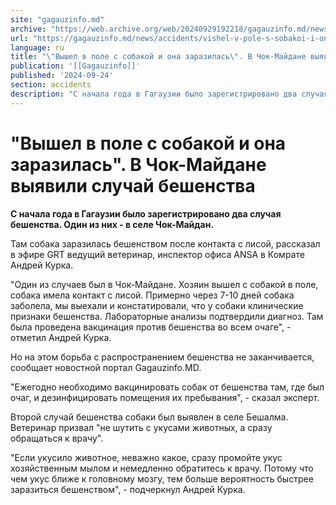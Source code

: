 ```yaml
---
site: "gagauzinfo.md"
archive: "https://web.archive.org/web/20240929192218/gagauzinfo.md/news/accidents/vishel-v-pole-s-sobakoi-i-ona-zarazilas-v-chok-maidane-viyavili-sluchai-beshenstva"
url: "https://gagauzinfo.md/news/accidents/vishel-v-pole-s-sobakoi-i-ona-zarazilas-v-chok-maidane-viyavili-sluchai-beshenstva"
language: ru
title: "\"Вышел в поле с собакой и она заразилась\". В Чок-Майдане выявили случай бешенства"
publication: '[[Gagauzinfo]]'
published: '2024-09-24'
section: accidents
description: "С начала года в Гагаузии было зарегистрировано два случая бешенства. Один из них - в селе Чок-Майдан."
---
```


# "Вышел в поле с собакой и она заразилась". В Чок-Майдане выявили случай бешенства

**С начала года в Гагаузии было зарегистрировано два случая бешенства. Один из них - в селе Чок-Майдан.**

Там собака заразилась бешенством после контакта с лисой, рассказал в эфире GRT ведущий ветеринар, инспектор офиса ANSA в Комрате Андрей Курка.

"Один из случаев был в Чок-Майдане. Хозяин вышел с собакой в поле, собака имела контакт с лисой. Примерно через 7-10 дней собака заболела, мы выехали и констатировали, что у собаки клинические признаки бешенства. Лабораторные анализы подтвердили диагноз. Там была проведена вакцинация против бешенства во всем очаге", - отметил Андрей Курка.

Но на этом борьба с распространением бешенства не заканчивается, сообщает новостной портал Gagauzinfo.MD.

"Ежегодно необходимо вакцинировать собак от бешенства там, где был очаг, и дезинфицировать помещения их пребывания", - сказал эксперт.

Второй случай бешенства собаки был выявлен в селе Бешалма. Ветеринар призвал "не шутить с укусами животных, а сразу обращаться к врачу".

"Если укусило животное, неважно какое, сразу промойте укус хозяйственным мылом и немедленно обратитесь к врачу. Потому что чем укус ближе к головному мозгу, тем больше вероятность быстрее заразиться бешенством", - подчеркнул Андрей Курка.